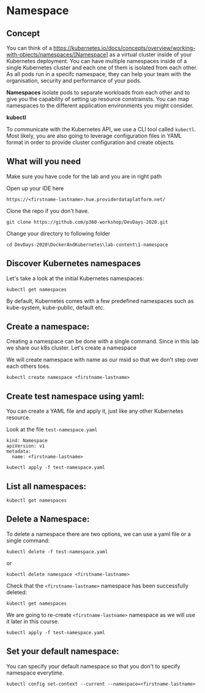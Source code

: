 # Namespace

## Concept
You can think of a https://kubernetes.io/docs/concepts/overview/working-with-objects/namespaces/[Namespace] as a virtual cluster inside of your Kubernetes deployment. You can have multiple namespaces inside of a single Kubernetes cluster and each one of them is isolated from each other. As all pods run in a specifc namespace, they can help your team with the organisation, security and performance of your pods.


**Namespaces** isolate pods to separate workloads from each other and to give you the capability of setting up resource constrainsts. You can map namespaces to the different application environments you might consider. 

**kubectl** 

To communicate with the Kubernetes API, we use a CLI tool called ```kubectl```. Most likely, you are also going to leverage configuration files in YAML format in order to provide cluster configuration and create objects.

## What will you need

Make sure you have code for the lab and you are in right path

Open up your IDE here

`https://<firstname-lastname>.hue.providerdataplatform.net/`

Clone the repo if you don't have.

`git clone https://github.com/p360-workshop/DevDays-2020.git`

Change your directory to following folder

`cd DevDays-2020\DockerAndKubernetes\lab-content\1-namespace`


## Discover Kubernetes namespaces 

Let's take a look at the initial Kubernetes namespaces:

`kubectl get namespaces`

By default, Kubernetes comes with a few predefined namespaces such as kube-system, kube-public, default etc.

## Create a namespace:

Creating a namespace can be done with a single command. Since in this lab we share our k8s cluster. Let's create a namespace
 
We will create namespace with name as our msid so that we don't step over each others toes. 

`kubectl create namespace <firstname-lastname>`


## Create test namespace using yaml:
You can create a YAML file and apply it, just like any other Kubernetes resource.

Look at the file `test-namespace.yaml`


```
kind: Namespace
apiVersion: v1
metadata:
  name: <firstname-lastname>
```



`kubectl apply -f test-namespace.yaml`

## List all namespaces:

`kubectl get namespaces`

## Delete a Namespace:

To delete a namespace there are two options, we can use a yaml file or a single command:

`kubectl delete -f test-namespace.yaml`

or
 
`kubectl delete namespace <firstname-lastname>`

Check that the `<firstname-lastname>` namespace has been successfully deleted:

`kubectl get namespaces`

We are  going to re-create   ```<firstname-lastname>``` namespace as we will use it later in this course.

`kubectl apply -f test-namespace.yaml`

## Set your default namespace:

You can specify your default namespace so that you don't to specify namespace everytime. 


`kubectl config set-context --current --namespace=<firstname-lastname>`

